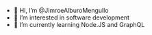 - 👋 Hi, I’m @JimroeAlburoMengullo
- 👀 I’m interested in software development
- 🌱 I’m currently learning Node.JS and GraphQL

<!---
JimroeAlburoMengullo/JimroeAlburoMengullo is a ✨ special ✨ repository because its `README.md` (this file) appears on your GitHub profile.
You can click the Preview link to take a look at your changes.
--->
